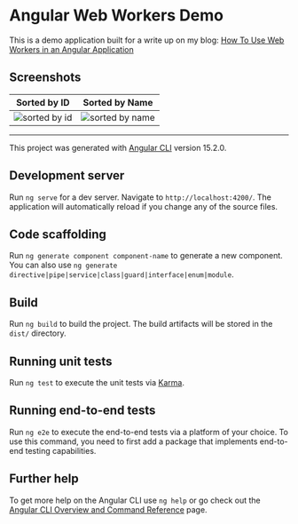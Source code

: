 # Angular Web Workers Demo

This is a demo application built for a write up on my blog: [How To Use Web Workers in an Angular Application](https://blog.ayco.io/web-workers-in-angular)

## Screenshots

| Sorted by ID | Sorted by Name |
| --- | --- |
| ![sorted by id](https://blog.ayco.io/assets/images/screenshots/web-workers-in-angular/05-sorted.png) | ![sorted by name](https://blog.ayco.io/assets/images/screenshots/web-workers-in-angular/06-sorted.png) | 


-----

This project was generated with [Angular CLI](https://github.com/angular/angular-cli) version 15.2.0.

## Development server

Run `ng serve` for a dev server. Navigate to `http://localhost:4200/`. The application will automatically reload if you change any of the source files.

## Code scaffolding

Run `ng generate component component-name` to generate a new component. You can also use `ng generate directive|pipe|service|class|guard|interface|enum|module`.

## Build

Run `ng build` to build the project. The build artifacts will be stored in the `dist/` directory.

## Running unit tests

Run `ng test` to execute the unit tests via [Karma](https://karma-runner.github.io).

## Running end-to-end tests

Run `ng e2e` to execute the end-to-end tests via a platform of your choice. To use this command, you need to first add a package that implements end-to-end testing capabilities.

## Further help

To get more help on the Angular CLI use `ng help` or go check out the [Angular CLI Overview and Command Reference](https://angular.io/cli) page.
